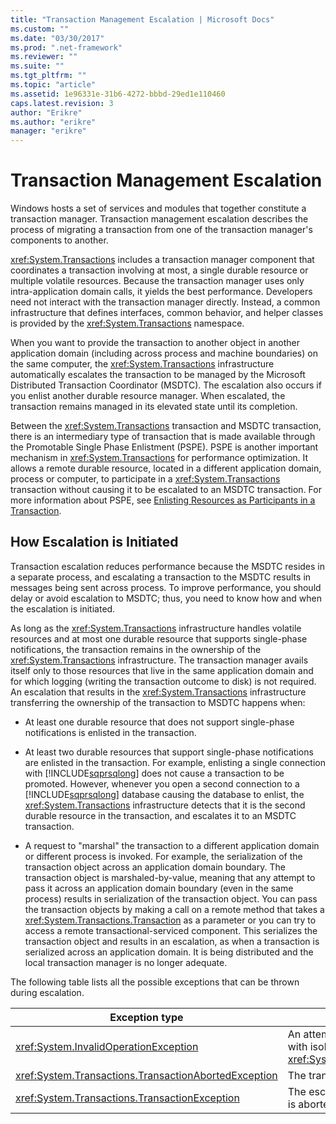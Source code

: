 ```yaml
---
title: "Transaction Management Escalation | Microsoft Docs"
ms.custom: ""
ms.date: "03/30/2017"
ms.prod: ".net-framework"
ms.reviewer: ""
ms.suite: ""
ms.tgt_pltfrm: ""
ms.topic: "article"
ms.assetid: 1e96331e-31b6-4272-bbbd-29ed1e110460
caps.latest.revision: 3
author: "Erikre"
ms.author: "erikre"
manager: "erikre"
---
```

# Transaction Management Escalation
Windows hosts a set of services and modules that together constitute a transaction manager. Transaction management escalation describes the process of migrating a transaction from one of the transaction manager's components to another.  
  
 <xref:System.Transactions> includes a transaction manager component that coordinates a transaction involving at most, a single durable resource or multiple volatile resources. Because the transaction manager uses only intra-application domain calls, it yields the best performance. Developers need not interact with the transaction manager directly. Instead, a common infrastructure that defines interfaces, common behavior, and helper classes is provided by the <xref:System.Transactions> namespace.  
  
 When you want to provide the transaction to another object in another application domain (including across process and machine boundaries) on the same computer, the <xref:System.Transactions> infrastructure automatically escalates the transaction to be managed by the Microsoft Distributed Transaction Coordinator (MSDTC). The escalation also occurs if you enlist another durable resource manager. When escalated, the transaction remains managed in its elevated state until its completion.  
  
 Between the <xref:System.Transactions> transaction and MSDTC transaction, there is an intermediary type of transaction that is made available through the Promotable Single Phase Enlistment (PSPE). PSPE is another important mechanism in <xref:System.Transactions> for performance optimization. It allows a remote durable resource, located in a different application domain, process or computer, to participate in a <xref:System.Transactions> transaction without causing it to be escalated to an MSDTC transaction. For more information about PSPE, see [Enlisting Resources as Participants in a Transaction](../../../../docs/framework/data/transactions/enlisting-resources-as-participants-in-a-transaction.md).  
  
## How Escalation is Initiated  
 Transaction escalation reduces performance because the MSDTC resides in a separate process, and escalating a transaction to the MSDTC results in messages being sent across process. To improve performance, you should delay or avoid escalation to MSDTC; thus, you need to know how and when the escalation is initiated.  
  
 As long as the <xref:System.Transactions> infrastructure handles volatile resources and at most one durable resource that supports single-phase notifications, the transaction remains in the ownership of the <xref:System.Transactions> infrastructure. The transaction manager avails itself only to those resources that live in the same application domain and for which logging (writing the transaction outcome to disk) is not required. An escalation that results in the <xref:System.Transactions> infrastructure transferring the ownership of the transaction to MSDTC happens when:  
  
-   At least one durable resource that does not support single-phase notifications is enlisted in the transaction.  
  
-   At least two durable resources that support single-phase notifications are enlisted in the transaction. For example, enlisting a single connection with [!INCLUDE[sqprsqlong](../../../../includes/sqprsqlong-md.md)] does not cause a transaction to be promoted. However, whenever you open a second connection to a [!INCLUDE[sqprsqlong](../../../../includes/sqprsqlong-md.md)] database causing the database to enlist, the <xref:System.Transactions> infrastructure detects that it is the second durable resource in the transaction, and escalates it to an MSDTC transaction.  
  
-   A request to "marshal" the transaction to a different application domain or different process is invoked. For example, the serialization of the transaction object across an application domain boundary. The transaction object is marshaled-by-value, meaning that any attempt to pass it across an application domain boundary (even in the same process) results in serialization of the transaction object. You can pass the transaction objects by making a call on a remote method that takes a <xref:System.Transactions.Transaction> as a parameter or you can try to access a remote transactional-serviced component. This serializes the transaction object and results in an escalation, as when a transaction is serialized across an application domain. It is being distributed and the local transaction manager is no longer adequate.  
  
 The following table lists all the possible exceptions that can be thrown during escalation.  
  
|Exception type|Condition|  
|--------------------|---------------|  
|<xref:System.InvalidOperationException>|An attempt to escalate a transaction with isolation level equal to <xref:System.Transactions.IsolationLevel>.|  
|<xref:System.Transactions.TransactionAbortedException>|The transaction manager is down.|  
|<xref:System.Transactions.TransactionException>|The escalation fails and the application is aborted.|